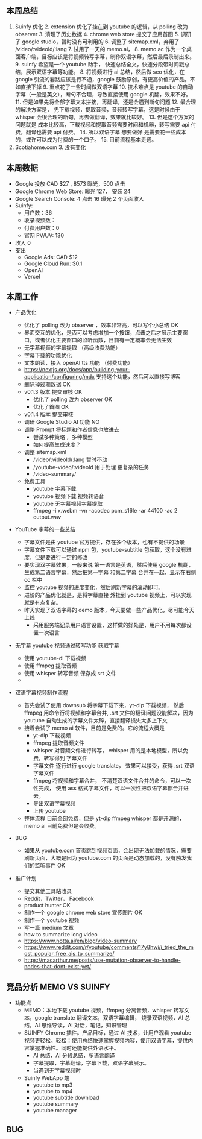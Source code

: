 ## 本周总结

1. Suinfy 优化 2. extension 优化了挂在到 youtube 的逻辑，从 polling 改为 observer 3. 清理了历史数据 4. chrome web store 提交了应用首图 5. 调研了 google studio，暂时没有可利用的 6. 调整了 sitemap.xml，弃用了 /video/:videoId/:lang 7. 试用了一天的 memo.ai， 8. memo.ac 作为一个桌面客户端，目标应该是将视频转写字幕，制作双语字幕，然后最后录制出来。 9. suinfy 希望是一个 youtube 助手， 快速总结全文，快速分段带时间戳总结，展示双语字幕等功能。 8. 将视频进行 ai 总结，然后做 seo 优化，在 google 引流的套路应该是行不通，google 鼓励原创，有更高价值的产品。不如直接下掉 9. 重点花了一些时间做双语字幕 10. 技术难点是 youtube 的自动字幕（一般是英文），断句不合理，导致直接使用 google 机翻，效果不好。 11. 但是如果先将全部字幕文本拼接，再翻译，还是会遇到断句问题 12. 最合理的解决方案是， 先下载视频，提取音频，音频转写字幕，这是时候由于 whisper 会很合理的断句，再去做翻译，效果就比较好。 13. 但是这个方案的问题就是 成本比较高，下载视频和提取音频需要时间和机器，转写需要 api 付费，翻译也需要 api 付费。 14. 所以双语字幕 想要做好 是需要花一些成本的，或许可以成为付费的一个口子。 15. 目前流程基本走通。
2. Scotiahome.com 3. 没有变化

## 本周数据

- Google 投放 CAD $27 , 8573 曝光，500 点击
- Google Chrome Web Store: 曝光 127， 安装 24
- Google Search Console: 4 点击 16 曝光 2 个页面收入
- Suinfy:
  - 用户数：36
  - 收录视频数：
  - 付费用户数：0
  - 官网 PV/UV: 130
- 收入 0
- 支出
  - Google Ads: CAD $12
  - Google Cloud Run: $0.1
  - OpenAI
  - Vercel

## 本周工作

- 产品优化
  - 优化了 polling 改为 observer ，效率非常高，可以写个小总结 OK
  - 界面交互的优化，是否可以考虑增加一个按钮，点击之后才展示主要窗口，或者优化主要窗口的监听函数，目前有一定概率会无法生效
  - 无字幕视频的字幕提取 （高级收费功能）
  - 字幕下载的功能优化
  - 文本朗读，接入 openAI tts 功能 （付费功能）
  - https://nextjs.org/docs/app/building-your-application/configuring/mdx 支持这个功能，然后可以直接写博客
  - 删除掉过期数据 OK
  - v0.1.3 版本 提交审核 OK
    - 优化了 polling 改为 observer OK
    - 优化了首图 OK
  - v0.1.4 版本 提交审核
  - 调研 Google Studio AI 功能 NO
  - 调整 Prompt 将标题和作者信息也放进去
    - 尝试多种策略 ，多种模型
    - 如何提高生成速度？
  - 调整 sitemap.xml
    - /video/:videoId/:lang 暂时不动
    - /youtube-video/:videoId 用于处理 更复杂的任务
    - /video-summary/
  - 免费工具
    - youtube 字幕下载
    - youtube 视频下载 视频转语音
    - youtube 无字幕视频字幕提取
    - ffmpeg -i x.webm -vn -acodec pcm_s16le -ar 44100 -ac 2 output.wav
- YouTube 字幕的一些总结

  - 字幕文件是由 youtube 官方提供，存在多个版本，也有不提供的场景
  - 字幕文件下载可以通过 npm 包，youtube-subtitle 包获取，这个没有难度，但是要进行一定的修改
  - 要实现双字幕效果，一般来说 第一语言是英语，然后使用 google 机翻，生成第二语言字幕，然后把第一字幕 和第二字幕 合并在一起，显示在右侧 cc 栏中
  - 监控 youtube 视频的进度变化，然后刷新字幕的滚动即可。
  - 进阶的产品优化就是，是将字幕直接 外挂到 youtube 视频上，可以实现就是有点复杂。
  - 昨天实现了双语字幕的 demo 版本，今天要做一些产品优化，尽可能今天上线
    - 采用服务端记录用户语言设置，这样做的好处是，用户不用每次都设置一次语言

- 无字幕 youtube 视频通过转写功能 获取字幕
  - 使用 youtube-dl 下载视频
  - 使用 ffmpeg 提取音频
  - 使用 whisper 转写音频 保存成 srt 文件
  -
- 双语字幕视频制作流程

  - 首先尝试了使用 downsub 将字幕下载下来，yt-dlp 下载视频， 然后 ffmpeg 用命令行将视频和字幕合并, .srt 文件的翻译问题没能解决，因为 youtube 自动生成的字幕文件太碎，直接翻译损失太多上下文
  - 接着尝试了 memo ai 软件，目前是免费的。它的流程大概是
    - yt-dlp 下载视频
    - ffmpeg 提取音频文件
    - whisper 对音频文件进行转写， whisper 用的是本地模型，所以免费，转写得到 字幕文件
    - 字幕文件 逐行进行 google translate， 效果可以接受，获得 .srt 双语字幕文件
    - ffmpeg 将视频和字幕合并， 不清楚双语文件合并的命令，可以一次性完成， 使用 ass 格式字幕文件，可以一次性把双语字幕都合并进去。
    - 导出双语字幕视频
    - 上传 youtube
  - 整体流程 目前全部免费，但是 yt-dlp ffmpeg whisper 都是开源的，memo ai 目前免费但是会收费。

- BUG

  - 如果从 youtube.com 首页跳到视频页面，会出现无法加载的情况，需要刷新页面，大概是因为 youtube.com 的页面是动态加载的，没有触发我们的监听事件 OK

- 推广计划
  - 提交其他工具站收录
  - Reddit，Twitter， Facebook
  - product hunter OK
  - 制作一个 google chrome web store 宣传图片 OK
  - 制作一个 youtube 视频
  - 写一篇 medium 文章 <how to summarize a long video>
  - how to summarize long video
  - https://www.notta.ai/en/blog/video-summary
  - https://www.reddit.com/r/youtube/comments/17y8hwi/i_tried_the_most_popular_free_ais_to_summarize/
  - https://macarthur.me/posts/use-mutation-observer-to-handle-nodes-that-dont-exist-yet/

## 竞品分析 MEMO VS SUINFY

- 功能点
  - MEMO：本地下载 youtube 视频，ffmpeg 分离音频，whisper 转写文本，google translate 翻译文本，双语字幕编辑， 烧录双语视频，AI 总结，AI 思维导读，AI 对话，笔记，知识管理
  - SUINFY Chrome 插件。产品目标，通过 AI 技术，让用户观看 youtube 视频更轻松。轻松：使用总结快速掌握视频内容，使用双语字幕，提供内容掌握准确性。同时还能提供外语水平。
    - AI 总结，AI 分段总结，多语言翻译
    - 字幕提取，字幕翻译，字幕下载，双语字幕展示。
    - 当遇到无字幕视频时
  - Suinfy WebApp 端
    - youtube to mp3
    - youtube to mp4
    - youtube subtitle download
    - youtube summary
    - youtube manager

## BUG
